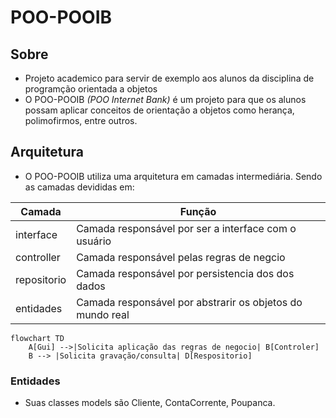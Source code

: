 # POO-POOIB

## Sobre
* Projeto academico para servir de exemplo aos alunos da disciplina de programção orientada a objetos
* O POO-POOIB *(POO Internet Bank)* é um projeto para que os alunos possam aplicar conceitos de orientação a objetos como herança, polimofirmos, entre outros.


## Arquitetura
* O POO-POOIB utiliza uma arquitetura em camadas intermediária. Sendo as camadas devididas em:

| Camada      | Função                                                    |
|-------------|-----------------------------------------------------------|
| interface   | Camada responsável por ser a interface com o usuário      |
| controller  | Camada responsável pelas regras de negcio                 |
| repositorio | Camada responsável por persistencia dos dos dados         |
| entidades   | Camada responsável por abstrarir os objetos do mundo real |

```mermaid
flowchart TD
    A[Gui] -->|Solicita aplicação das regras de negocio| B[Controler]
    B --> |Solicita gravação/consulta| D[Respositorio]
``` 

### Entidades
* Suas classes models são Cliente, ContaCorrente, Poupanca.
